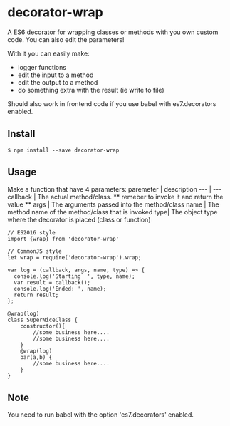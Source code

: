 # decorator-wrap
A ES6 decorator for wrapping classes or methods with you own custom code. You can also edit the parameters!

With it you can easily make:
* logger functions
* edit the input to a method
* edit the output to a method
* do something extra with the result (ie write to file)

Should also work in frontend code if you use babel with es7.decorators enabled.


## Install
    $ npm install --save decorator-wrap
 
## Usage
Make a function that have 4 parameters:
paremeter | description
--- | --- 
callback | The actual method/class. ** remeber to invoke it and return the value **
args | The arguments passed into the method/class
name | The method name of the method/class that is invoked
type| The object type where the decorator is placed (class or function)

    // ES2016 style
    import {wrap} from 'decorator-wrap'

    // CommonJS style
    let wrap = require('decorator-wrap').wrap;
    
    var log = (callback, args, name, type) => {
      console.log('Starting  ', type, name);
      var result = callback();
      console.log('Ended: ', name);
      return result;
    };

    @wrap(log)
    class SuperNiceClass {
        constructor(){
            //some business here.... 
            //some business here.... 
        }
        @wrap(log)
        bar(a,b) {
            //some business here.... 
        }
    }
    

## Note
You need to run babel with the option 'es7.decorators' enabled.